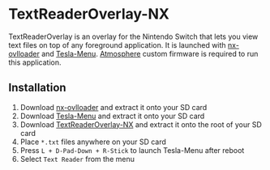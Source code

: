 # TextReaderOverlay-NX

TextReaderOverlay is an overlay for the Nintendo Switch that lets you view text files on top of any foreground application. It is launched with [nx-ovlloader](https://github.com/WerWolv/nx-ovlloader) and [Tesla-Menu](https://github.com/WerWolv/Tesla-Menu). [Atmosphere](https://github.com/Atmosphere-NX/Atmosphere) custom firmware is required to run this application.

## Installation

1. Download [nx-ovlloader](https://github.com/WerWolv/nx-ovlloader/releases) and extract it onto your SD card
2. Download [Tesla-Menu](https://github.com/WerWolv/Tesla-Menu/releases) and extract it onto your SD card
3. Download [TextReaderOverlay-NX](https://github.com/diwo/TextReaderOverlay-NX/releases) and extract it onto the root of your SD card
4. Place `*.txt` files anywhere on your SD card
5. Press `L + D-Pad-Down + R-Stick` to launch Tesla-Menu after reboot
6. Select `Text Reader` from the menu

